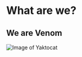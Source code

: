 # What are we?
## We are Venom
![Image of Yaktocat](https://octodex.github.com/images/yaktocat.png)
